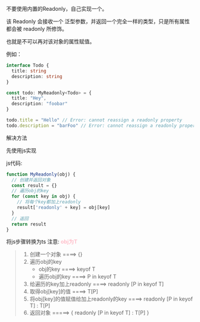 不要使用内置的Readonly<T>，自己实现一个。

该 Readonly 会接收一个 泛型参数，并返回一个完全一样的类型，只是所有属性都会被 readonly 所修饰。

也就是不可以再对该对象的属性赋值。

例如：
```typescript
interface Todo {
  title: string
  description: string
}

const todo: MyReadonly<Todo> = {
  title: "Hey",
  description: "foobar"
}

todo.title = "Hello" // Error: cannot reassign a readonly property
todo.description = "barFoo" // Error: cannot reassign a readonly property
```


解决方法

先使用js实现

js代码:
```javascript
function MyReadonly(obj) {
  // 创建并返回对象
  const result = {}
  // 遍历obj的key
  for (const key in obj) {
    // 将每个key都加上readonly
    result['readonly' + key] = obj[key]
  }
  // 返回
  return result
}
```

将js步骤转换为ts  注意: **<font color=pink>obj为T</font>**

> 1. 创建一个对象 ====>  {}
> 2. 遍历obj的key
>    - obj的key  ====>  keyof T 
>    - 遍历obj的key ====> P in keyof T 
> 3. 给遍历的key加上readonly  ====> readonly [P in keyof T]
> 4. 取得obj[key]的值  ====> T[P]
> 5. 将obj[key]的值赋值给加上readonly的key ====> readonly [P in keyof T] : T[P]
> 6. 返回对象  =====> { readonly [P in keyof T] : T[P] }



